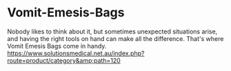 # Vomit-Emesis-Bags
Nobody likes to think about it, but sometimes unexpected situations arise, and having the right tools on hand can make all the difference. That's where Vomit Emesis Bags come in handy. https://www.solutionsmedical.net.au/index.php?route=product/category&amp;path=120
